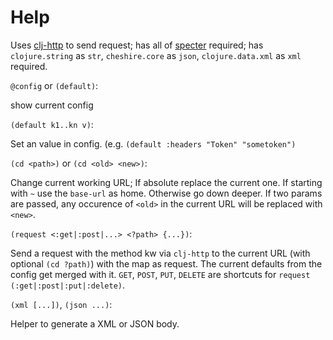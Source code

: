 
Help
====

Uses [clj-http](https://github.com/dakrone/clj-http) to send request;
has all of [specter](https://github.com/nathanmarz/specter) required;
has `clojure.string` as `str`, 
    `cheshire.core` as `json`, 
    `clojure.data.xml` as `xml` required.

`@config` or `(default)`: 

  show current config

`(default k1..kn v)`:

  Set an value in config. (e.g. `(default :headers "Token" "sometoken")`

`(cd <path>)` or `(cd <old> <new>)`:

  Change current working URL; If absolute replace the current one.  If
  starting with `~` use the `base-url` as home.  Otherwise go down deeper.  If
  two params are passed, any occurence of `<old>` in the current URL will be
  replaced with `<new>`.

`(request <:get|:post|...> <?path> {...})`:

  Send a request with the method kw via `clj-http` to the current URL (with
  optional `(cd ?path)`) with the map as request.  The current defaults from
  the config get merged with it.  `GET`, `POST`, `PUT`, `DELETE` are shortcuts
  for `request (:get|:post|:put|:delete)`.

`(xml [...])`, `(json ...)`:

  Helper to generate a XML or JSON body.
